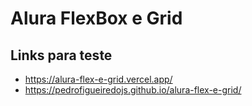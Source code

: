 # Alura FlexBox e Grid

## Links para teste

* https://alura-flex-e-grid.vercel.app/
* https://pedrofigueiredojs.github.io/alura-flex-e-grid/